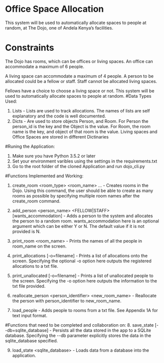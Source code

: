 # Office Space Allocation
This system will be used to automatically allocate spaces to people at random, at The Dojo, one of Andela Kenya’s facilities.
# Constraints
The Dojo has rooms, which can be offices or living spaces. An office can accommodate a maximum of 6 people. 

A living space can accommodate a maximum of 4 people. A person to be allocated could be a fellow or staff. Staff cannot be allocated living spaces.

Fellows have a choice to choose a living space or not. This system will be used to automatically allocate spaces to people at random.
#Data Types Used:
1. Lists - Lists are used to track allocations. The names of lists are self explanatory and the code is well documented.
2. Dicts - Are used to store objects Person, and Room. For Person the person_id is the key and the Object is the value. For Room, the room name is the key, and object of that room is the value. Living spaces and Office Spaces are stored in different Dictinaries

#Runing the Application:
1. Make sure you have Python 3.5.2 or later
2. Set your environment varibles using the settings in the requirements.txt
3. Go to the root folder of the cloned Application and run dojo_cli.py

#Functions Implemented and Working:
1. create_room <room_type> <room_name> ... - Creates rooms in the Dojo. Using this command, the user should be able to create as many rooms as possible by specifying multiple room names after the create_room command.

2. add_person <person_name> <FELLOW|STAFF> [wants_accommodation] - Adds a person to the system and allocates the person to a random room. wants_accommodation here is an optional argument which can be either Y or N. The default value if it is not provided is N.

3. print_room <room_name> - Prints the names of all the people in room_name on the screen.

4. print_allocations [-o=filename] - Prints a list of allocations onto the screen. Specifying the optional -o option here outputs the registered allocations to a txt file. 

5. print_unallocated [-o=filename] - Prints a list of unallocated people to the screen. Specifying the -o option here outputs the information to the txt file provided.

6. reallocate_person <person_identifier> <new_room_name> - Reallocate the person with person_identifier to new_room_name.

7. load_people - Adds people to rooms from a txt file. See Appendix 1A for text input format.

#Functions that need to be completed and collaboration on:
8. save_state [--db=sqlite_database] - Persists all the data stored in the app to a SQLite database. Specifying the --db parameter explicitly stores the data in the sqlite_database specified.

9. load_state <sqlite_database> - Loads data from a database into the application.



